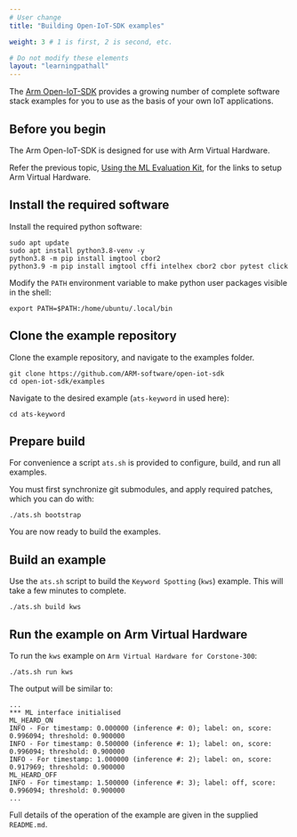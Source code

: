 ```yaml
---
# User change
title: "Building Open-IoT-SDK examples"

weight: 3 # 1 is first, 2 is second, etc.

# Do not modify these elements
layout: "learningpathall"
---
```


The [Arm Open-IoT-SDK](https://github.com/ARM-software/open-iot-sdk) provides a growing number of complete software stack examples for you to use as the basis of your own IoT applications. 

## Before you begin 

The Arm Open-IoT-SDK is designed for use with Arm Virtual Hardware. 

Refer the previous topic, [Using the ML Evaluation Kit](/learning-paths/microcontroller/mlek/mleval/), for the links to setup Arm Virtual Hardware.

## Install the required software

Install the required python software:

```console
sudo apt update
sudo apt install python3.8-venv -y
python3.8 -m pip install imgtool cbor2
python3.9 -m pip install imgtool cffi intelhex cbor2 cbor pytest click
```

Modify the `PATH` environment variable to make python user packages visible in the shell:

```console
export PATH=$PATH:/home/ubuntu/.local/bin
```

## Clone the example repository

Clone the example repository, and navigate to the examples folder.

```console
git clone https://github.com/ARM-software/open-iot-sdk
cd open-iot-sdk/examples
```

Navigate to the desired example (`ats-keyword` in used here):

```console
cd ats-keyword
```

## Prepare build

For convenience a script `ats.sh` is provided to configure, build, and run all examples.

You must first synchronize git submodules, and apply required patches, which you can do with:

```console
./ats.sh bootstrap
```

You are now ready to build the examples.

## Build an example

Use the `ats.sh` script to build the `Keyword Spotting` (`kws`) example. This will take a few minutes to complete.

```console
./ats.sh build kws
```

## Run the example on Arm Virtual Hardware

To run the `kws` example on `Arm Virtual Hardware for Corstone-300`:

```console
./ats.sh run kws
```

The output will be similar to:

```output
...
*** ML interface initialised
ML_HEARD_ON
INFO - For timestamp: 0.000000 (inference #: 0); label: on, score: 0.996094; threshold: 0.900000
INFO - For timestamp: 0.500000 (inference #: 1); label: on, score: 0.996094; threshold: 0.900000
INFO - For timestamp: 1.000000 (inference #: 2); label: on, score: 0.917969; threshold: 0.900000
ML_HEARD_OFF
INFO - For timestamp: 1.500000 (inference #: 3); label: off, score: 0.996094; threshold: 0.900000
...
```

Full details of the operation of the example are given in the supplied `README.md`.
